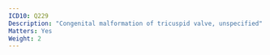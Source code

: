 ```yaml
---
ICD10: Q229
Description: "Congenital malformation of tricuspid valve, unspecified"
Matters: Yes
Weight: 2
---
```

